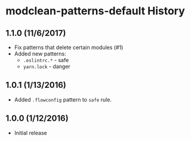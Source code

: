 # modclean-patterns-default History

## 1.1.0 (11/6/2017)
* Fix patterns that delete certain modules (#1)
* Added new patterns:
    - `.eslintrc.*` - safe
    - `yarn.lock` - danger

## 1.0.1 (1/13/2016)
* Added `.flowconfig` pattern to `safe` rule.

## 1.0.0 (1/12/2016)
* Initial release
